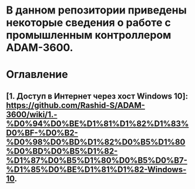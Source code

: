 # В данном репозитории приведены некоторые сведения о работе с промышленным контроллером ADAM-3600.

# Оглавление
## [1. Доступ в Интернет через хост Windows 10]: https://github.com/Rashid-S/ADAM-3600/wiki/1.-%D0%94%D0%BE%D1%81%D1%82%D1%83%D0%BF-%D0%B2-%D0%98%D0%BD%D1%82%D0%B5%D1%80%D0%BD%D0%B5%D1%82-%D1%87%D0%B5%D1%80%D0%B5%D0%B7-%D1%85%D0%BE%D1%81%D1%82-Windows-10.
